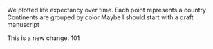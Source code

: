 We plotted life expectancy over time.
Each point represents a country
Continents are grouped by color
Maybe I should start with a draft manuscript

This is a new change. 101
